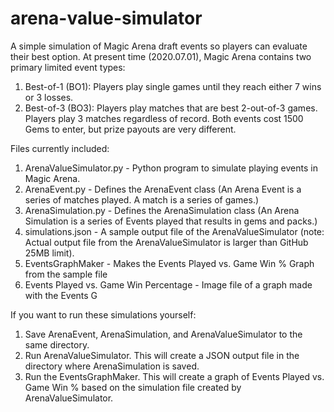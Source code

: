 # arena-value-simulator
A simple simulation of Magic Arena draft events so players can evaluate their best option.
At present time (2020.07.01), Magic Arena contains two primary limited event types:
1. Best-of-1 (BO1): Players play single games until they reach either 7 wins or 3 losses.
2. Best-of-3 (BO3): Players play matches that are best 2-out-of-3 games. Players play 3 matches regardless of record.
Both events cost 1500 Gems to enter, but prize payouts are very different.

Files currently included:
1. ArenaValueSimulator.py - Python program to simulate playing events in Magic Arena.
2. ArenaEvent.py - Defines the ArenaEvent class (An Arena Event is a series of matches played. A match is a series of games.)
3. ArenaSimulation.py - Defines the ArenaSimulation class (An Arena Simulation is a series of Events played that results in gems and packs.)
4. simulations.json - A sample output file of the ArenaValueSimulator (note: Actual output file from the ArenaValueSimulator is larger than GitHub 25MB limit).
5. EventsGraphMaker - Makes the Events Played vs. Game Win % Graph from the sample file
6. Events Played vs. Game Win Percentage - Image file of a graph made with the Events G

If you want to run these simulations yourself:
1. Save ArenaEvent, ArenaSimulation, and ArenaValueSimulator to the same directory.
2. Run ArenaValueSimulator. This will create a JSON output file in the directory where ArenaSimulation is saved.
3. Run the EventsGraphMaker. This will create a graph of Events Played vs. Game Win % based on the simulation file created by ArenaValueSimulator.
